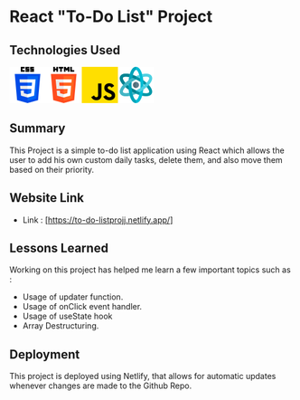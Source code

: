# React "To-Do List" Project


## Technologies Used
<img src="./public/css-3.png"/><img src="./public/html-5.png"/><img src="./public/js.png"/><img src="./public/structure.png"/>


## Summary
This Project is a simple to-do list application using React which allows the user to add his own custom daily tasks, delete them, and also move them based on their priority.

## Website Link

* Link : [https://to-do-listprojj.netlify.app/]

## Lessons Learned
Working on this project has helped me learn a few important topics such as : 
<ul>
    <li>Usage of updater function.</li>
    <li>Usage of onClick event handler.</li>
    <li>Usage of useState hook</li>
    <li>Array Destructuring.</li>
</ul>     



## Deployment

 This project is deployed using Netlify, that allows for automatic updates whenever changes are made to the Github Repo.

